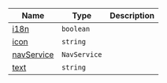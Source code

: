 <section id="main" data-note="AUTO-GENERATED CONTENT, DO NOT EDIT DIRECTLY!">

| Name                                                                                                            | Type                    | Description |
| --------------------------------------------------------------------------------------------------------------- | ----------------------- | ----------- |
| [i18n](https://nguix-starter.lamnhan.com/content/reference/classes/navindicatorcomponent.html#i18n)             | <code>boolean</code>    |             |
| [icon](https://nguix-starter.lamnhan.com/content/reference/classes/navindicatorcomponent.html#icon)             | <code>string</code>     |             |
| [navService](https://nguix-starter.lamnhan.com/content/reference/classes/navindicatorcomponent.html#navservice) | <code>NavService</code> |             |
| [text](https://nguix-starter.lamnhan.com/content/reference/classes/navindicatorcomponent.html#text)             | <code>string</code>     |             |

</section>
